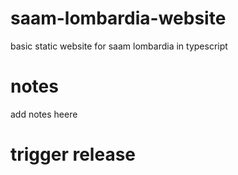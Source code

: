 # saam-lombardia-website
basic static website for saam lombardia in typescript

# notes
add notes heere

# trigger release

